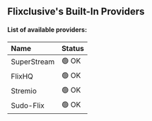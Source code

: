 ## Flixclusive's Built-In Providers
#### List of available providers:
| Name          | Status    |
| :-----------  | :-------  |
| SuperStream | 🟢 OK |
| FlixHQ | 🟢 OK |
| Stremio | 🟢 OK |
| Sudo-Flix | 🟢 OK |
